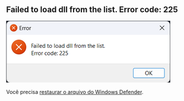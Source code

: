 ## Failed to load dll from the list. Error code: 225

![Failed to load dll from the list. Error code: 225](./assets/6.png)

Você precisa [restaurar o arquivo do Windows Defender](../guides/3.md).
